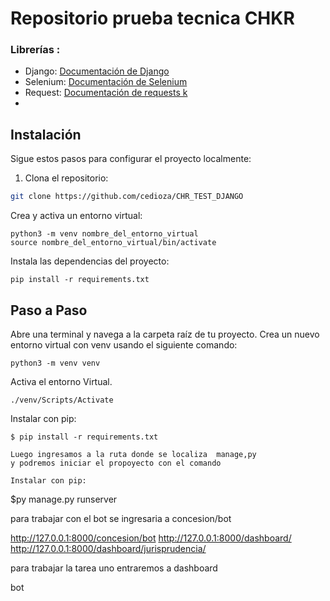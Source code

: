 # Repositorio prueba tecnica CHKR 


### Librerías :
- Django: [Documentación de Django](https://docs.djangoproject.com/)
- Selenium: [Documentación de Selenium](https://www.selenium.dev//)
- Request: [Documentación de requests k](https://pypi.org/project/requests/)
- 




## Instalación

Sigue estos pasos para configurar el proyecto localmente:

1. Clona el repositorio:

```bash
git clone https://github.com/cedioza/CHR_TEST_DJANGO
```
Crea y activa un entorno virtual:


```
python3 -m venv nombre_del_entorno_virtual
source nombre_del_entorno_virtual/bin/activate
```
Instala las dependencias del proyecto:
```
pip install -r requirements.txt
```

## Paso a Paso

Abre una terminal y navega a la carpeta raíz de tu proyecto.
Crea un nuevo entorno virtual con venv usando el siguiente comando:


```
python3 -m venv venv
```
Activa el entorno Virtual.
```
./venv/Scripts/Activate
```
Instalar con pip:
```
$ pip install -r requirements.txt

Luego ingresamos a la ruta donde se localiza  manage,py 
y podremos iniciar el propoyecto con el comando 

Instalar con pip:
```
$py manage.py runserver

para trabajar con el bot se ingresaria a concesion/bot

http://127.0.0.1:8000/concesion/bot
http://127.0.0.1:8000/dashboard/
http://127.0.0.1:8000/dashboard/jurisprudencia/

para trabajar la tarea uno entraremos a dashboard

bot

```

